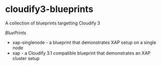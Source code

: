 cloudify3-blueprints
====================

A collection of blueprints targetting Cloudify 3

*BluePrints*

* xap-singlenode - a blueprint that demonstrates XAP setup on a single node
* xap - a Cloudify 3.1 compatible blueprint that demonstrates an XAP cluster setup
